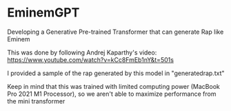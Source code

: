 # EminemGPT

Developing a Generative Pre-trained Transformer that can generate Rap like Eminem

This was done by following Andrej Kaparthy's video: https://www.youtube.com/watch?v=kCc8FmEb1nY&t=501s

I provided a sample of the rap generated by this model in "generatedrap.txt"

Keep in mind that this was trained with limited computing power (MacBook Pro 2021 M1 Processor), so we aren't able to maximize performance from the mini transformer

